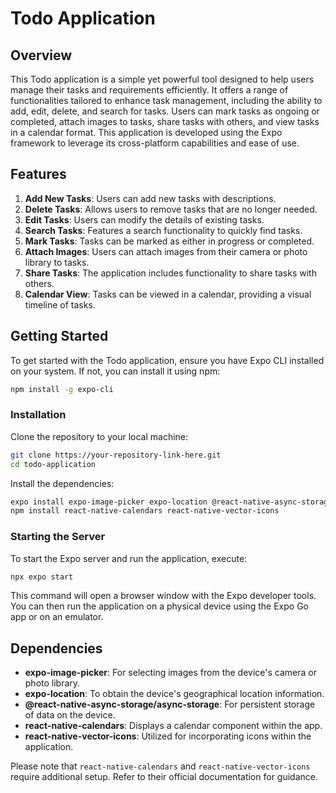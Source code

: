 
# Todo Application

## Overview

This Todo application is a simple yet powerful tool designed to help users manage their tasks and requirements efficiently. It offers a range of functionalities tailored to enhance task management, including the ability to add, edit, delete, and search for tasks. Users can mark tasks as ongoing or completed, attach images to tasks, share tasks with others, and view tasks in a calendar format. This application is developed using the Expo framework to leverage its cross-platform capabilities and ease of use.

## Features

1. **Add New Tasks**: Users can add new tasks with descriptions.
2. **Delete Tasks**: Allows users to remove tasks that are no longer needed.
3. **Edit Tasks**: Users can modify the details of existing tasks.
4. **Search Tasks**: Features a search functionality to quickly find tasks.
5. **Mark Tasks**: Tasks can be marked as either in progress or completed.
6. **Attach Images**: Users can attach images from their camera or photo library to tasks.
7. **Share Tasks**: The application includes functionality to share tasks with others.
8. **Calendar View**: Tasks can be viewed in a calendar, providing a visual timeline of tasks.

## Getting Started

To get started with the Todo application, ensure you have Expo CLI installed on your system. If not, you can install it using npm:

```sh
npm install -g expo-cli
```

### Installation

Clone the repository to your local machine:

```sh
git clone https://your-repository-link-here.git
cd todo-application
```

Install the dependencies:

```sh
expo install expo-image-picker expo-location @react-native-async-storage/async-storage
npm install react-native-calendars react-native-vector-icons
```

### Starting the Server

To start the Expo server and run the application, execute:

```sh
npx expo start
```

This command will open a browser window with the Expo developer tools. You can then run the application on a physical device using the Expo Go app or on an emulator.

## Dependencies

- **expo-image-picker**: For selecting images from the device's camera or photo library.
- **expo-location**: To obtain the device's geographical location information.
- **@react-native-async-storage/async-storage**: For persistent storage of data on the device.
- **react-native-calendars**: Displays a calendar component within the app.
- **react-native-vector-icons**: Utilized for incorporating icons within the application.

Please note that `react-native-calendars` and `react-native-vector-icons` require additional setup. Refer to their official documentation for guidance.

